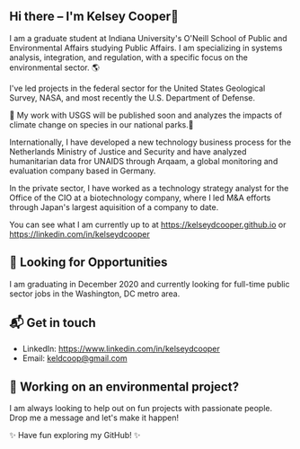  
## Hi there – I'm Kelsey Cooper👋

I am a graduate student at Indiana University's O'Neill School of Public and Environmental Affairs studying Public Affairs. I am specializing in systems analysis, integration, and regulation, with a specific focus on the environmental sector. 🌎  

I've led projects in the federal sector for the United States Geological Survey, NASA, and most recently the U.S. Department of Defense. 

🍁 My work with USGS will be published soon and analyzes the impacts of climate change on species in our national parks.🍁

Internationally, I have developed a new technology business process for the Netherlands Ministry of Justice and Security and have analyzed humanitarian data fror UNAIDS through Arqaam, a global monitoring and evaluation company based in Germany. 

In the private sector, I have worked as a technology strategy analyst for the Office of the CIO at a biotechnology company, where I led M&A efforts through Japan's largest aquisition of a company to date.

You can see what I am currently up to at https://kelseydcooper.github.io  or https://linkedin.com/in/kelseydcooper


## 🔎 Looking for Opportunities 

I am graduating in December 2020 and currently looking for full-time public sector jobs in the Washington, DC metro area. 

## 📬 Get in touch
- LinkedIn: https://www.linkedin.com/in/kelseydcooper
- Email: keldcoop@gmail.com


## 🌲 Working on an environmental project?  

I am always looking to help out on fun projects with passionate people. Drop me a message and let's make it happen!  



✨ Have fun exploring my GitHub! ✨


